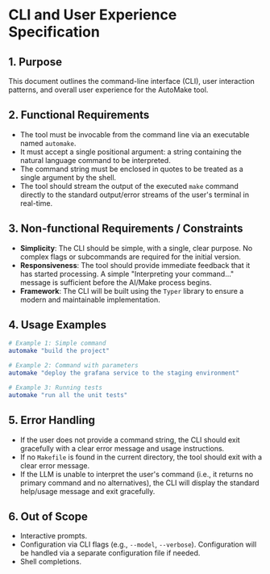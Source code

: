 # CLI and User Experience Specification

## 1. Purpose
This document outlines the command-line interface (CLI), user interaction patterns, and overall user experience for the AutoMake tool.

## 2. Functional Requirements
- The tool must be invocable from the command line via an executable named `automake`.
- It must accept a single positional argument: a string containing the natural language command to be interpreted.
- The command string must be enclosed in quotes to be treated as a single argument by the shell.
- The tool should stream the output of the executed `make` command directly to the standard output/error streams of the user's terminal in real-time.

## 3. Non-functional Requirements / Constraints
- **Simplicity**: The CLI should be simple, with a single, clear purpose. No complex flags or subcommands are required for the initial version.
- **Responsiveness**: The tool should provide immediate feedback that it has started processing. A simple "Interpreting your command..." message is sufficient before the AI/Make process begins.
- **Framework**: The CLI will be built using the `Typer` library to ensure a modern and maintainable implementation.

## 4. Usage Examples
```bash
# Example 1: Simple command
automake "build the project"

# Example 2: Command with parameters
automake "deploy the grafana service to the staging environment"

# Example 3: Running tests
automake "run all the unit tests"
```

## 5. Error Handling
- If the user does not provide a command string, the CLI should exit gracefully with a clear error message and usage instructions.
- If no `Makefile` is found in the current directory, the tool should exit with a clear error message.
- If the LLM is unable to interpret the user's command (i.e., it returns no primary command and no alternatives), the CLI will display the standard help/usage message and exit gracefully.

## 6. Out of Scope
- Interactive prompts.
- Configuration via CLI flags (e.g., `--model`, `--verbose`). Configuration will be handled via a separate configuration file if needed.
- Shell completions.
